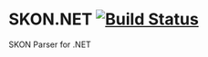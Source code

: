 # SKON.NET [![Build Status](https://travis-ci.org/SpaceKrakens/SKON.NET.svg?branch=master)](https://travis-ci.org/SpaceKrakens/SKON.NET)
SKON Parser for .NET
